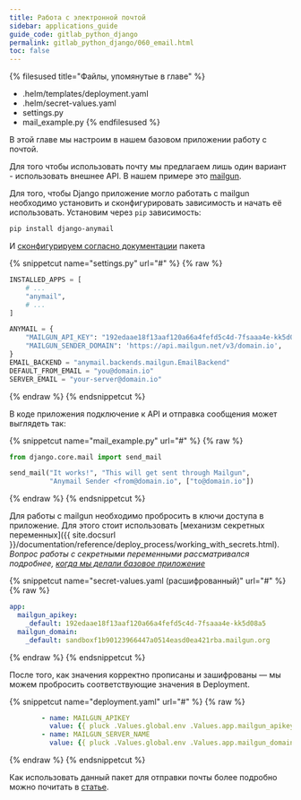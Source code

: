 ```yaml
---
title: Работа с электронной почтой
sidebar: applications_guide
guide_code: gitlab_python_django
permalink: gitlab_python_django/060_email.html
toc: false
---
```


{% filesused title="Файлы, упомянутые в главе" %}
- .helm/templates/deployment.yaml
- .helm/secret-values.yaml
- settings.py
- mail_example.py
{% endfilesused %}

В этой главе мы настроим в нашем базовом приложении работу с почтой.

Для того чтобы использовать почту мы предлагаем лишь один вариант - использовать внешнее API. В нашем примере это [mailgun](https://www.mailgun.com/).

Для того, чтобы Django приложение могло работать с mailgun необходимо установить и сконфигурировать зависимость и начать её использовать. Установим через `pip` зависимость:

```bash
pip install django-anymail
```

И [сконфигурируем согласно документации](https://github.com/anymail/django-anymail) пакета

{% snippetcut name="settings.py" url="#" %}
{% raw %}
```python
INSTALLED_APPS = [
    # ...
    "anymail",
    # ...
]

ANYMAIL = {
    "MAILGUN_API_KEY": "192edaae18f13aaf120a66a4fefd5c4d-7fsaaa4e-kk5d08a5",
    "MAILGUN_SENDER_DOMAIN": 'https://api.mailgun.net/v3/domain.io',
}
EMAIL_BACKEND = "anymail.backends.mailgun.EmailBackend"
DEFAULT_FROM_EMAIL = "you@domain.io"
SERVER_EMAIL = "your-server@domain.io"
```
{% endraw %}
{% endsnippetcut %}

В коде приложения подключение к API и отправка сообщения может выглядеть так:

{% snippetcut name="mail_example.py" url="#" %}
{% raw %}
```python
from django.core.mail import send_mail

send_mail("It works!", "This will get sent through Mailgun",
          "Anymail Sender <from@domain.io", ["to@domain.io"])
```
{% endraw %}
{% endsnippetcut %}

Для работы с mailgun необходимо пробросить в ключи доступа в приложение. Для этого стоит использовать [механизм секретных переменных]({{ site.docsurl }}/documentation/reference/deploy_process/working_with_secrets.html). *Вопрос работы с секретными переменными рассматривался подробнее, [когда мы делали базовое приложение](020_basic.html#secret-values-yaml)*

{% snippetcut name="secret-values.yaml (расшифрованный)" url="#" %}
{% raw %}
```yaml
app:
  mailgun_apikey:
    _default: 192edaae18f13aaf120a66a4fefd5c4d-7fsaaa4e-kk5d08a5
  mailgun_domain:
    _default: sandboxf1b90123966447a0514easd0ea421rba.mailgun.org
```
{% endraw %}
{% endsnippetcut %}

После того, как значения корректно прописаны и зашифрованы — мы можем пробросить соответствующие значения в Deployment.

{% snippetcut name="deployment.yaml" url="#" %}
{% raw %}
```yaml
        - name: MAILGUN_APIKEY
          value: {{ pluck .Values.global.env .Values.app.mailgun_apikey | first | default .Values.app.mailgun_apikey._default }}
        - name: MAILGUN_SERVER_NAME
          value: {{ pluck .Values.global.env .Values.app.mailgun_domain | first | default .Values.app.mailgun_domain._default | quote }}
```
{% endraw %}
{% endsnippetcut %}

Как использовать данный пакет для отправки почты более подробно можно почитать в [статье](https://medium.com/@9cv9official/sending-html-email-in-django-with-anymail-7163dc332113).

<div id="go-forth-button">
    <go-forth url="070_redis.html" label="Подключаем redis" framework="{{ page.label_framework }}" ci="{{ page.label_ci }}" guide-code="{{ page.guide_code }}" base-url="{{ site.baseurl }}"></go-forth>
</div>
